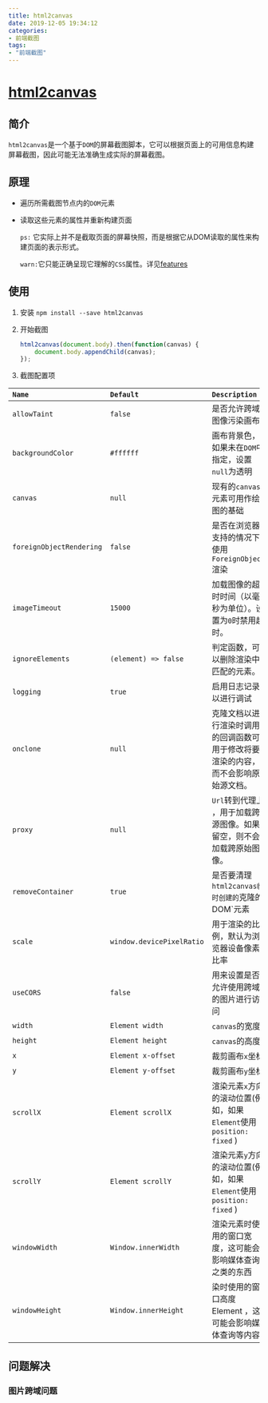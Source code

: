 ```yaml
---
title: html2canvas
date: 2019-12-05 19:34:12
categories:
- 前端截图
tags: 
- "前端截图"
---
```


# [html2canvas](https://html2canvas.hertzen.com/)

## 简介

`html2canvas`是一个基于`DOM`的屏幕截图脚本，它可以根据页面上的可用信息构建屏幕截图，因此可能无法准确生成实际的屏幕截图。

## 原理

* 遍历所需截图节点内的`DOM`元素

* 读取这些元素的属性并重新构建页面

  `ps:` 它实际上并不是截取页面的屏幕快照，而是根据它从DOM读取的属性来构建页面的表示形式。

  `warn:`它只能正确呈现它理解的`CSS`属性。详见[features](http://html2canvas.hertzen.com/features)

## 使用

1. 安装 `npm install --save html2canvas`

2. 开始截图

   ```js
   html2canvas(document.body).then(function(canvas) {
       document.body.appendChild(canvas);
   });
   ```

3. 截图配置项

| `Name`                   | `Default`                 | `Description`                                                |
| :----------------------- | :------------------------ | :----------------------------------------------------------- |
| `allowTaint`             | `false`                   | 是否允许跨域图像污染画布                                     |
| `backgroundColor`        | `#ffffff`                 | 画布背景色，如果未在`DOM`中指定，设置`null`为透明            |
| `canvas`                 | `null`                    | 现有的`canvas`元素可用作绘图的基础                           |
| `foreignObjectRendering` | `false`                   | 是否在浏览器支持的情况下使用`ForeignObject`渲染              |
| `imageTimeout`           | `15000`                   | 加载图像的超时时间（以毫秒为单位）。设置为`0`时禁用超时。    |
| `ignoreElements`         | `(element) => false`      | 判定函数，可以删除渲染中匹配的元素。                         |
| `logging`                | `true`                    | 启用日志记录以进行调试                                       |
| `onclone`                | `null`                    | 克隆文档以进行渲染时调用的回调函数可用于修改将要渲染的内容，而不会影响原始源文档。 |
| `proxy`                  | `null`                    | `Url`转到代理上 ，用于加载跨源图像。如果留空，则不会加载跨原始图像。 |
| `removeContainer`        | `true`                    | 是否要清理`html2canvas临时创建的`克隆的DOM`元素              |
| `scale`                  | `window.devicePixelRatio` | 用于渲染的比例，默认为浏览器设备像素比率                     |
| `useCORS`                | `false`                   | 用来设置是否允许使用跨域的图片进行访问                       |
| `width`                  | `Element width`           | `canvas`的宽度                                               |
| `height`                 | `Element height`          | `canvas`的高度                                               |
| `x`                      | `Element x-offset`        | 裁剪画布`x`坐标                                              |
| `y`                      | `Element y-offset`        | 裁剪画布`y`坐标                                              |
| `scrollX`                | `Element scrollX`         | 渲染元素`x`方向的滚动位置(例如，如果`Element`使用`position: fixed` ) |
| `scrollY`                | `Element scrollY`         | 渲染元素`y`方向的滚动位置(例如，如果`Element`使用`position: fixed` ) |
| `windowWidth`            | `Window.innerWidth`       | 渲染元素时使用的窗口宽度，这可能会影响媒体查询之类的东西     |
| `windowHeight`           | `Window.innerHeight`      | 染时使用的窗口高度 Element ，这可能会影响媒体查询等内容      |

## 问题解决

### 图片跨域问题